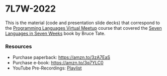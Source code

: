 # 7L7W-2022

This is the material (code and presentation slide decks) that correspond to the [Programming Languages Virtual Meetup](https://www.meetup.com/Programming-Languages-Toronto-Meetup/) course that covered the [Seven Languages in Seven Weeks](https://amzn.to/3zA7EaS) book by Bruce Tate.

### Resources 
* Purchase paperback: https://amzn.to/3zA7EaS
* Purchase e-book: https://amzn.to/3q7YLC0
* YouTube Pre-Recordings: [Playlist](https://www.youtube.com/playlist?list=PLVFrD1dmDdvdv7trr5j9ir7qrFK5K80X0)

